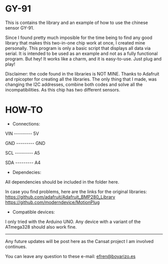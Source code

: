 # GY-91
This is contains the library and an example of how to use the chinese sensor GY-91.

Since I found pretty much imposible for the time being to find any good library that makes this two-in-one chip work at once, I created mine personally. 
This program is only a basic script that displays all data via serial. It is intended to be used as an example and not as a fully functional program. But hey! It works like a charm, and it is easy-to-use. Just plug and play!

Disclaimer: the code found in the libraries is NOT MINE. Thanks to Adafruit and rpicopter for creating all the libraries. The only thing that I made, was changing the I2C addresses, combine both codes and solve all the incompatibilities. As this chip has two different sensors.

# HOW-TO

 - Connections:

VIN --------- 5V

GND --------- GND

SCL --------- A5

SDA --------- A4

 - Dependecies:

All dependencies should be included in the folder here.

In case you find problems, here are the links for the original libraries:
       https://github.com/adafruit/Adafruit_BMP280_Library
       https://github.com/moderndevice/MotionPlug
       
 - Compatible devices:

I only tried with the Arduino UNO. Any device with a variant of the ATmega328 should also work fine.



----------------------------------------------------------------------------------------------------------------------------------------
 

Any future updates will be post here as the Cansat project I am involved continues.

You can leave any question to these e-mail: efren@boyarizo.es
